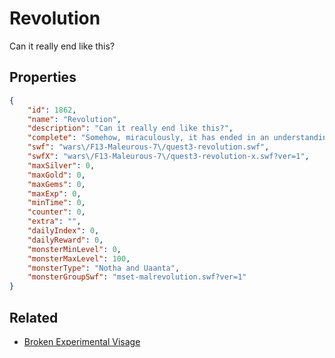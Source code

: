 # Revolution

Can it really end like this?

## Properties

```json
{
    "id": 1862,
    "name": "Revolution",
    "description": "Can it really end like this?",
    "complete": "Somehow, miraculously, it has ended in an understanding. ...Wait, where did Remthalas go?",
    "swf": "wars\/F13-Maleurous-7\/quest3-revolution.swf",
    "swfX": "wars\/F13-Maleurous-7\/quest3-revolution-x.swf?ver=1",
    "maxSilver": 0,
    "maxGold": 0,
    "maxGems": 0,
    "maxExp": 0,
    "minTime": 0,
    "counter": 0,
    "extra": "",
    "dailyIndex": 0,
    "dailyReward": 0,
    "monsterMinLevel": 0,
    "monsterMaxLevel": 100,
    "monsterType": "Notha and Uaanta",
    "monsterGroupSwf": "mset-malrevolution.swf?ver=1"
}
```

## Related

- [Broken Experimental Visage](../items/20427-broken-experimental-visage.md)

